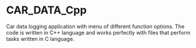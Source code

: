 # CAR_DATA_Cpp
Car data logging application with  menu of different function options.  The code is written in   C++   language   and works  perfectly with files that  perform tasks written in  C  language.
